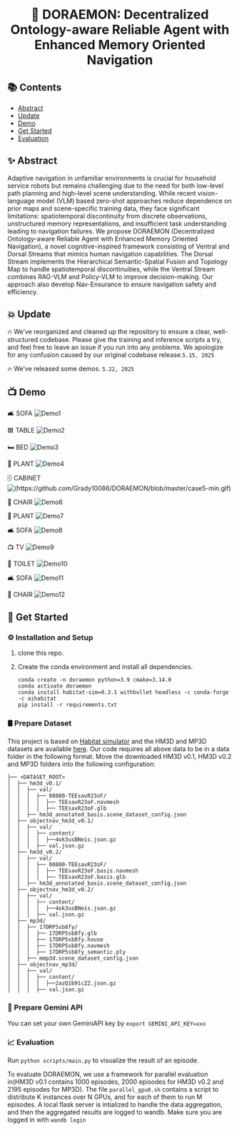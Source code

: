 <h1 align="center">🔔 DORAEMON: Decentralized Ontology-aware Reliable Agent with Enhanced Memory Oriented Navigation</a>
</h1>

## 📚 Contents
- [Abstract](#Abstract)
- [Update](#Update)
- [Demo](#Demo)
- [Get Started](#Get-Started)
- [Evaluation](#Evaluation)

## ✨ Abstract
Adaptive navigation in unfamiliar environments is crucial for household service robots but remains challenging due to the need for both low-level path planning and high-level scene understanding. While recent vision-language model (VLM) based zero-shot approaches reduce dependence on prior maps and scene-specific training data, they face significant limitations: spatiotemporal discontinuity from discrete observations, unstructured memory representations, and insufficient task understanding leading to navigation failures. We propose DORAEMON (Decentralized Ontology-aware Reliable Agent with Enhanced Memory Oriented Navigation), a novel cognitive-inspired framework consisting of Ventral and Dorsal Streams that mimics human navigation capabilities. The Dorsal Stream implements the Hierarchical Semantic-Spatial Fusion and Topology Map to handle spatiotemporal discontinuities, while the Ventral Stream combines RAG-VLM and Policy-VLM to improve decision-making. Our approach also develop Nav-Ensurance to ensure navigation safety and efficiency.

## 💥 Update
🔥 We’ve reorganized and cleaned up the repository to ensure a clear, well-structured codebase. Please give the training and inference scripts a try, and feel free to leave an issue if you run into any problems. We apologize for any confusion caused by our original codebase release.`5.15, 2025`

🔥 We’ve released some demos. `5.22, 2025`

## 📺 Demo

🛋️ SOFA
![Demo1](https://github.com/Grady10086/DORAEMON/blob/master/case1.gif)

🟦 TABLE
![Demo2](https://github.com/Grady10086/DORAEMON/blob/master/case2.gif)

🛏️ BED
![Demo3](https://github.com/Grady10086/DORAEMON/blob/master/case3.gif)

🌳 PLANT
![Demo4](https://github.com/Grady10086/DORAEMON/blob/master/case4.gif)

🗄️ CABINET
![(https://github.com/Grady10086/DORAEMON/blob/master/case5-min.gif)](https://github.com/Grady10086/DORAEMON/blob/master/case5-min.gif)

💺 CHAIR
![Demo6](https://github.com/Grady10086/DORAEMON/blob/master/case6.gif)

🌳 PLANT
![Demo7](https://github.com/Grady10086/DORAEMON/blob/master/case7.gif)

🛋️ SOFA
![Demo8](https://github.com/Grady10086/DORAEMON/blob/master/case8.gif)

📺 TV
![Demo9](https://github.com/Grady10086/DORAEMON/blob/master/case9.gif)

🚽 TOILET
![Demo10](https://github.com/Grady10086/DORAEMON/blob/master/case10.gif)

🛋️ SOFA
![Demo11](https://github.com/Grady10086/DORAEMON/blob/master/case11.gif)

💺 CHAIR
![Demo12](https://github.com/Grady10086/DORAEMON/blob/master/case12.gif)

## 🚀 Get Started

### ⚙️ Installation and Setup
1. clone this repo.

2. Create the conda environment and install all dependencies.
    ```
    conda create -n doraemon python=3.9 cmake=3.14.0
    conda activate doraemon
    conda install habitat-sim=0.3.1 withbullet headless -c conda-forge -c aihabitat
    pip install -r requirements.txt
    ```
   
### 🛢 Prepare Dataset
This project is based on [Habitat simulator](https://aihabitat.org/) and the HM3D and MP3D datasets are available [here](https://github.com/facebookresearch/habitat-sim/blob/main/DATASETS.md).
Our code requires all above data to be in a data folder in the following format. Move the downloaded HM3D v0.1, HM3D v0.2 and MP3D folders into the following configuration:

```
├── <DATASET_ROOT>
│  ├── hm3d_v0.1/
│  │  ├── val/
│  │  │  ├── 00800-TEEsavR23oF/
│  │  │  │  ├── TEEsavR23oF.navmesh
│  │  │  │  ├── TEEsavR23oF.glb
│  │  ├── hm3d_annotated_basis.scene_dataset_config.json
│  ├── objectnav_hm3d_v0.1/
│  │  ├── val/
│  │  │  ├── content/
│  │  │  │  ├──4ok3usBNeis.json.gz
│  │  │  ├── val.json.gz
│  ├── hm3d_v0.2/
│  │  ├── val/
│  │  │  ├── 00800-TEEsavR23oF/
│  │  │  │  ├── TEEsavR23oF.basis.navmesh
│  │  │  │  ├── TEEsavR23oF.basis.glb
│  │  ├── hm3d_annotated_basis.scene_dataset_config.json
│  ├── objectnav_hm3d_v0.2/
│  │  ├── val/
│  │  │  ├── content/
│  │  │  │  ├──4ok3usBNeis.json.gz
│  │  │  ├── val.json.gz
│  ├── mp3d/
│  │  ├── 17DRP5sb8fy/
│  │  │  ├── 17DRP5sb8fy.glb
│  │  │  ├── 17DRP5sb8fy.house
│  │  │  ├── 17DRP5sb8fy.navmesh
│  │  │  ├── 17DRP5sb8fy_semantic.ply
│  │  ├── mmp3d.scene_dataset_config.json
│  ├── objectnav_mp3d/
│  │  ├── val/
│  │  │  ├── content/
│  │  │  │  ├──2azQ1b91cZZ.json.gz
│  │  │  ├── val.json.gz
```
### 🔑 Prepare Gemini API
You can set your own GeminiAPI key by `export GEMINI_API_KEY=xxx`

### 📈 Evaluation
Run `python scripts/main.py` to visualize the result of an episode.

To evaluate DORAEMON, we use a framework for parallel evaluation in(HM3D v0.1 contains 1000 episodes, 2000 episodes for HM3D v0.2 and 2195 episodes for MP3D). The file ```parallel_gpu0.sh``` contains a script to distribute K instances over N GPUs, and for each of them to run M episodes. A local flask server is intialized to handle the data aggregation, and then the aggregated results are logged to wandb. Make sure you are logged in with `wandb login`
